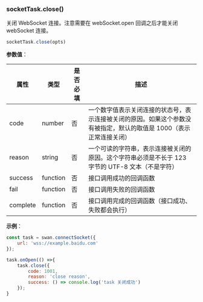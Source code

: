 ### socketTask.close()

关闭 WebSocket 连接。注意需要在 webSocket.open 回调之后才能关闭 webSocket 连接。

```js
socketTask.close(opts)
```

**参数值**：

|属性|类型|是否必填|描述|
|-|-|-|-|
|code|number|否|一个数字值表示关闭连接的状态号，表示连接被关闭的原因。如果这个参数没有被指定，默认的取值是 1000（表示正常连接关闭）|
|reason|string|否|一个可读的字符串，表示连接被关闭的原因。这个字符串必须是不长于 123 字节的 UTF-8 文本（不是字符）|
|success|function|否|接口调用成功的回调函数|
|fail|function|否|接口调用失败的回调函数|
|complete|function|否|接口调用完成的回调函数（接口成功、失败都会执行）|

**示例**：

```js
const task = swan.connectSocket({
    url: 'wss://example.baidu.com'
});

task.onOpen(() =>{
    task.close({
        code: 1001,
        reason: 'close reason',
        success: () => console.log('task 关闭成功')
    });
}
```